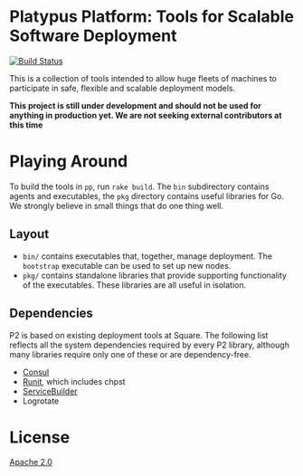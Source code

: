 # Platypus Platform: Tools for Scalable Software Deployment

[![Build Status](https://travis-ci.org/square/p2.svg?branch=master)](https://travis-ci.org/square/p2)

This is a collection of tools intended to allow huge fleets of machines to participate in safe, flexible and scalable deployment models.

**This project is still under development and should not be used for anything in production yet. We are not seeking external contributors at this time**

# Playing Around

To build the tools in `pp`, run `rake build`. The `bin` subdirectory contains agents and executables, the `pkg` directory contains useful libraries for Go. We strongly believe in small things that do one thing well.

## Layout

* `bin/` contains executables that, together, manage deployment. The `bootstrap` executable can be used to set up new nodes.
* `pkg/` contains standalone libraries that provide supporting functionality of the executables. These libraries are all useful in isolation.

## Dependencies

P2 is based on existing deployment tools at Square. The following list reflects all the system dependencies required by every P2 library, although many libraries require only one of these or are dependency-free.

* [Consul](https://consul.io/)
* [Runit](http://smarden.org/runit/), which includes chpst
* [ServiceBuilder](https://github.com/square/prodeng/tree/master/servicebuilder)
* Logrotate

# License

[Apache 2.0](http://www.apache.org/licenses/LICENSE-2.0.html)
